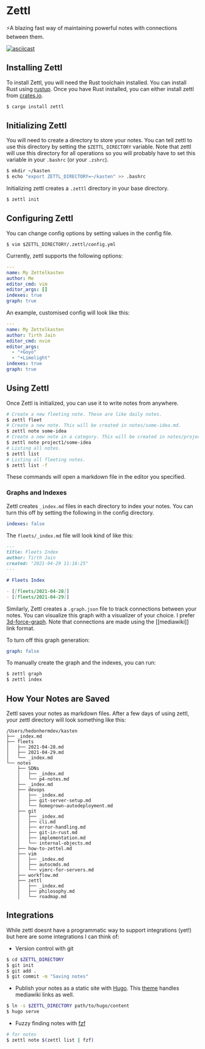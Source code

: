 # Zettl
⚡️A blazing fast way of maintaining powerful notes with connections between them.

[![asciicast](https://asciinema.org/a/vSIiOqDOEsIuGuOgTOMlBPTN3.svg)](https://asciinema.org/a/vSIiOqDOEsIuGuOgTOMlBPTN3)

## Installing Zettl

To install Zettl, you will need the Rust toolchain installed. You can install Rust using [rustup](https://rustup.rs). Once you have Rust installed, you can either install zettl from [crates.io](https://crates.io).
```bash
$ cargo install zettl
```

## Initializing Zettl
You will need to create a directory to store your notes. You can tell zettl to use this directory  by setting the `$ZETTL_DIRECTORY` variable. Note that zettl will use this directory for all operations so you will probably have to set this variable in your `.bashrc` (or your `.zshrc`).

```bash
$ mkdir ~/kasten
$ echo "export ZETTL_DIRECTORY=~/kasten" >> .bashrc
```

Initializing zettl creates a `.zettl` directory in your base directory.
```bash
$ zettl init
```

## Configuring Zettl
You can change config options by setting values in the config file.
```
$ vim $ZETTL_DIRECTORY/.zettl/config.yml
```

Currently, zettl supports the following options:

```yaml
---
name: My Zettelkasten
author: Me
editor_cmd: vim
editor_args: []
indexes: true
graph: true
```

An example, customised config will look like this:

```yaml
---
name: My Zettelkasten
author: Tirth Jain
editor_cmd: nvim
editor_args:
  - "+Goyo"
  - "+Limelight"
indexes: true
graph: true
```

## Using Zettl

Once Zettl is initialized, you can use it to write notes from anywhere.

```bash
# Create a new fleeting note. These are like daily notes.
$ zettl fleet
# Create a new note. This will be created in notes/some-idea.md. 
$ zettl note some-idea
# Create a new note in a category. This will be created in notes/project1/some-idea.md.
$ zettl note project1/some-idea
# Listing all notes.
$ zettl list
# Listing all fleeting notes.
$ zettl list -f
```
These commands will open a markdown file in the editor you specified. 


### Graphs and Indexes

Zettl creates `_index.md` files in each directory to index your notes. You can turn this off by setting the following in the config directory.

```yaml
indexes: false
```

The `fleets/_index.md` file will look kind of like this:

```md
---
title: Fleets Index
author: Tirth Jain
created: "2021-04-29 11:16:25"
---

# Fleets Index

- [[fleets/2021-04-28]]
- [[fleets/2021-04-29]]
```

Similarly, Zettl creates a `.graph.json` file to track connections between your notes. You can visualize this graph with a visualizer of your choice. I prefer [3d-force-graph](https://github.com/vasturiano/3d-force-graph). Note that connections are made using the [[mediawiki]] link format. 

To turn off this graph generation: 
```yaml
graph: false
```

To manually create the graph and the indexes, you can run:

```bash
$ zettl graph
$ zettl index
```

## How Your Notes are Saved
Zettl saves your notes as markdown files. After a few days of using zettl, your zettl directory will look something like this:
```
/Users/hedonhermdev/kasten
├── _index.md
├── fleets
│   ├── 2021-04-28.md
│   ├── 2021-04-29.md
│   └── _index.md
└── notes
    ├── SDNs
    │   ├── _index.md
    │   └── p4-notes.md
    ├── _index.md
    ├── devops
    │   ├── _index.md
    │   ├── git-server-setup.md
    │   └── homegrown-autodeployment.md
    ├── git
    │   ├── _index.md
    │   ├── cli.md
    │   ├── error-handling.md
    │   ├── git-in-rust.md
    │   ├── implementation.md
    │   └── internal-objects.md
    ├── how-to-zettel.md
    ├── vim
    │   ├── _index.md
    │   ├── autocmds.md
    │   └── vimrc-for-servers.md
    ├── workflow.md
    ├── zettl
    │   ├── _index.md
    │   ├── philosophy.md
    │   └── roadmap.md
```

## Integrations

While zettl doesnt have a programmatic way to support integrations (yet!) but here are some integrations I can think of:

- Version control with git
```bash
$ cd $ZETTL_DIRECTORY
$ git init
$ git add .
$ git commit -m "Saving notes"
```

- Publish your notes as a static site with [Hugo](https://gohugo.io). This [theme](https://github.com/crisrojas/Zettels) handles mediawiki links as well. 
```bash
$ ln -s $ZETTL_DIRECTORY path/to/hugo/content
$ hugo serve
```

- Fuzzy finding notes with [fzf](https://github.com/junegunn/fzf)
```bash
# for notes
$ zettl note $(zettl list | fzf)
```
